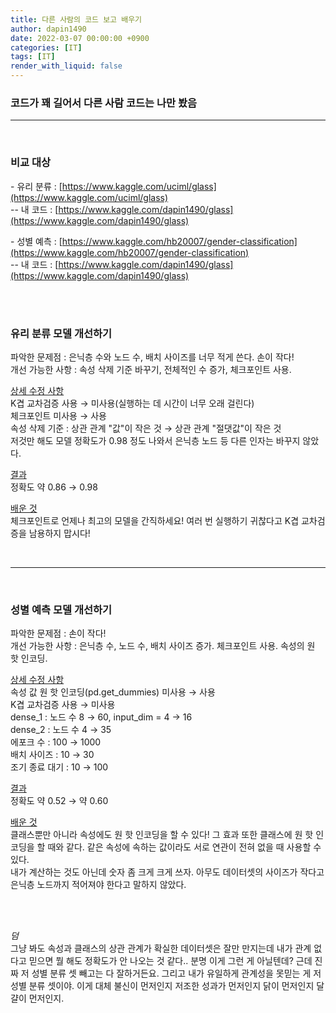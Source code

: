 ```yaml
---
title: 다른 사람의 코드 보고 배우기
author: dapin1490
date: 2022-03-07 00:00:00 +0900
categories: [IT]
tags: [IT]
render_with_liquid: false
---
```


### 코드가 꽤 길어서 다른 사람 코드는 나만 봤음
  
-----  
  
<br>  
  
### 비교 대상
\- 유리 분류 : [https://www.kaggle.com/uciml/glass](https://www.kaggle.com/uciml/glass)  
-- 내 코드 : [https://www.kaggle.com/dapin1490/glass](https://www.kaggle.com/dapin1490/glass)  
  
\- 성별 예측 : [https://www.kaggle.com/hb20007/gender-classification](https://www.kaggle.com/hb20007/gender-classification)  
-- 내 코드 : [https://www.kaggle.com/dapin1490/glass](https://www.kaggle.com/dapin1490/glass)  
  
<br><br>
  
### 유리 분류 모델 개선하기
파악한 문제점 : 은닉층 수와 노드 수, 배치 사이즈를 너무 적게 쓴다. 손이 작다!  
개선 가능한 사항 : 속성 삭제 기준 바꾸기, 전체적인 수 증가, 체크포인트 사용.  
  
<u>상세 수정 사항</u>  
K겹 교차검증 사용 → 미사용(실행하는 데 시간이 너무 오래 걸린다)  
체크포인트 미사용 → 사용  
속성 삭제 기준 : 상관 관계 "값"이 작은 것 → 상관 관계 "절댓값"이 작은 것  
저것만 해도 모델 정확도가 0.98 정도 나와서 은닉층 노드 등 다른 인자는 바꾸지 않았다.  
  
<u>결과</u>  
정확도 약 0.86 → 0.98  
  
<u>배운 것</u>  
체크포인트로 언제나 최고의 모델을 간직하세요! 여러 번 실행하기 귀찮다고 K겹 교차검증을 남용하지 맙시다!  
  
<br>
  
-------
  
<br>
  
### 성별 예측 모델 개선하기
파악한 문제점 : 손이 작다!  
개선 가능한 사항 : 은닉층 수, 노드 수, 배치 사이즈 증가. 체크포인트 사용. 속성의 원 핫 인코딩.  
  
<u>상세 수정 사항</u>  
속성 값 원 핫 인코딩(pd.get_dummies) 미사용 → 사용  
K겹 교차검증 사용 → 미사용  
dense_1 : 노드 수 8 → 60, input_dim = 4 → 16  
dense_2 : 노드 수 4 → 35  
에포크 수 : 100 → 1000  
배치 사이즈 : 10 → 30  
조기 종료 대기 : 10 → 100  
  
<u>결과</u>  
정확도 약 0.52 → 약 0.60  

<u>배운 것</u>  
클래스뿐만 아니라 속성에도 원 핫 인코딩을 할 수 있다! 그 효과 또한 클래스에 원 핫 인코딩을 할 때와 같다. 같은 속성에 속하는 값이라도 서로 연관이 전혀 없을 때 사용할 수 있다.  
내가 계산하는 것도 아닌데 숫자 좀 크게 크게 쓰자. 아무도 데이터셋의 사이즈가 작다고 은닉층 노드까지 적어져야 한다고 말하지 않았다.  

<br><br>

*덤*  
그냥 봐도 속성과 클래스의 상관 관계가 확실한 데이터셋은 잘만 만지는데 내가 관계 없다고 믿으면 뭘 해도 정확도가 안 나오는 것 같다.. 분명 이게 그런 게 아닐텐데? 근데 진짜 저 성별 분류 셋 빼고는 다 잘하거든요. 그리고 내가 유일하게 관계성을 못믿는 게 저 성별 분류 셋이야. 이게 대체 불신이 먼저인지 저조한 성과가 먼저인지 닭이 먼저인지 달걀이 먼저인지.  
